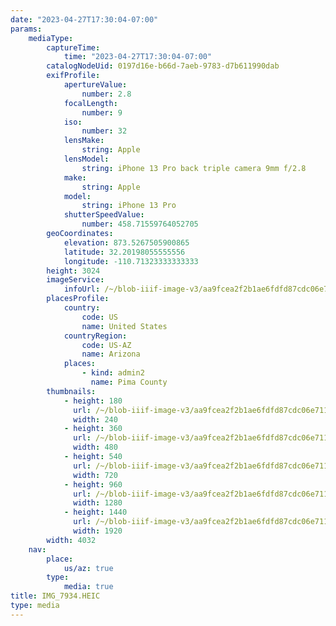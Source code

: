 ```yaml
---
date: "2023-04-27T17:30:04-07:00"
params:
    mediaType:
        captureTime:
            time: "2023-04-27T17:30:04-07:00"
        catalogNodeUid: 0197d16e-b66d-7aeb-9783-d7b611990dab
        exifProfile:
            apertureValue:
                number: 2.8
            focalLength:
                number: 9
            iso:
                number: 32
            lensMake:
                string: Apple
            lensModel:
                string: iPhone 13 Pro back triple camera 9mm f/2.8
            make:
                string: Apple
            model:
                string: iPhone 13 Pro
            shutterSpeedValue:
                number: 458.71559764052705
        geoCoordinates:
            elevation: 873.5267505900865
            latitude: 32.20198055555556
            longitude: -110.71323333333333
        height: 3024
        imageService:
            infoUrl: /~/blob-iiif-image-v3/aa9fcea2f2b1ae6fdfd87cdc06e7114f0925154a4efde6c87e4b14615daef45f/info.json
        placesProfile:
            country:
                code: US
                name: United States
            countryRegion:
                code: US-AZ
                name: Arizona
            places:
                - kind: admin2
                  name: Pima County
        thumbnails:
            - height: 180
              url: /~/blob-iiif-image-v3/aa9fcea2f2b1ae6fdfd87cdc06e7114f0925154a4efde6c87e4b14615daef45f/full/240%2C180/0/default.jpg
              width: 240
            - height: 360
              url: /~/blob-iiif-image-v3/aa9fcea2f2b1ae6fdfd87cdc06e7114f0925154a4efde6c87e4b14615daef45f/full/480%2C360/0/default.jpg
              width: 480
            - height: 540
              url: /~/blob-iiif-image-v3/aa9fcea2f2b1ae6fdfd87cdc06e7114f0925154a4efde6c87e4b14615daef45f/full/720%2C540/0/default.jpg
              width: 720
            - height: 960
              url: /~/blob-iiif-image-v3/aa9fcea2f2b1ae6fdfd87cdc06e7114f0925154a4efde6c87e4b14615daef45f/full/1280%2C960/0/default.jpg
              width: 1280
            - height: 1440
              url: /~/blob-iiif-image-v3/aa9fcea2f2b1ae6fdfd87cdc06e7114f0925154a4efde6c87e4b14615daef45f/full/1920%2C1440/0/default.jpg
              width: 1920
        width: 4032
    nav:
        place:
            us/az: true
        type:
            media: true
title: IMG_7934.HEIC
type: media
---
```

